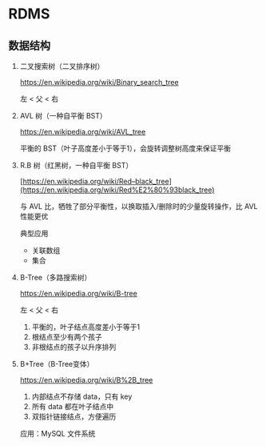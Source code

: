 # RDMS

## 数据结构
1. 二叉搜索树（二叉排序树）
    
    https://en.wikipedia.org/wiki/Binary_search_tree
    
    左 < 父 < 右
    
2. AVL 树（一种自平衡 BST）
    
    https://en.wikipedia.org/wiki/AVL_tree
    
    平衡的 BST（叶子高度差小于等于1），会旋转调整树高度来保证平衡
    
3. R.B 树（红黑树，一种自平衡 BST）
    
    [https://en.wikipedia.org/wiki/Red–black_tree](https://en.wikipedia.org/wiki/Red%E2%80%93black_tree)
    
    与 AVL 比，牺牲了部分平衡性，以换取插入/删除时的少量旋转操作，比 AVL 性能更优
    
    典型应用
    
    - 关联数组
    - 集合
4. B-Tree（多路搜索树）
    
    https://en.wikipedia.org/wiki/B-tree
    
    左 < 父 < 右
    
    1. 平衡的，叶子结点高度差小于等于1
    2. 根结点至少有两个孩子
    3. 非根结点的孩子以升序排列
5. B+Tree（B-Tree变体）
    
    https://en.wikipedia.org/wiki/B%2B_tree
    
    1. 内部结点不存储 data，只有 key
    2. 所有 data 都在叶子结点中
    3. 双指针链接结点，方便遍历
    
    应用：MySQL 文件系统
